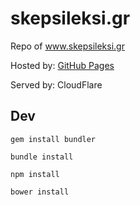 # skepsileksi.gr
Repo of www.skepsileksi.gr

Hosted by: [GitHub Pages](https://www.github.com)

Served by: CloudFlare

## Dev
`gem install bundler`

`bundle install`

`npm install`

`bower install`
